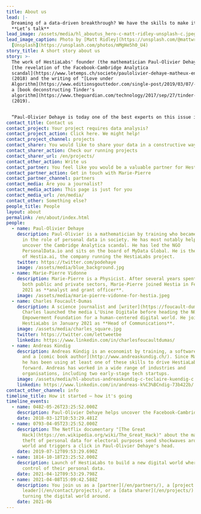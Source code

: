 ```yaml
---
title: About us
lead: |-
  Dreaming of a data-driven breakthrough? We have the skills to make it happen\
  **Let’s talk**
lead_image: /assets/media/hl_aboutus_hero-c-matt-ridley-unsplash-c.jpeg
lead_image_caption: Photo by [Matt Ridley](https://unsplash.com/@mattwridley) on
  [Unsplash](https://unsplash.com/photos/mMgHe5h0_U4)
story_title: A short story about us
story: >-
  The work of HestiaLabs' founder (the mathematician Paul-Olivier Dehaye) led to
  [the revelation of the Facebook-Cambridge Analytica
  scandal](https://www.letemps.ch/societe/paulolivier-dehaye-matheux-ennemi-facebook)
  (2018) and the writing of "[Love under
  Algorithm](https://www.editionsgouttedor.com/single-post/2019/03/07/-l-amour-sous-algorithme-de-judith-duportail)",
  a [book deconstructing Tinder's
  algorithm](https://www.theguardian.com/technology/2017/sep/27/tinder-data-privacy-tech-eu-general-data-protection-regulation)
  (2019).


  “Paul-Olivier Dehaye is today one of the best experts on this issue in the world. His aim is not to climb this kind of summit any further. Rather to contribute to the emergence of solutions and instruments likely to bring about change”, wrote [Paris-Match](https://paris-match.ch/labecedaire-de-paul-olivier-dehaye/). HestiaLabs is one of them.
contact_title: Contact us
contact_project: Your project requires data analysis?
contact_project_action: Click here. We might help!
contact_project_channel: projects
contact_sharer: You would like to share your data in a constructive way (without being cheated)
contact_sharer_action: Check our running projects
contact_sharer_url: /en/projects/
contact_other_action: Write us
contact_partner: You feel like you would be a valuable partner for HestiaLabs?
contact_partner_action: Get in touch with Marie-Pierre
contact_partner_channel: partners
contact_media: Are you a journalist?
contact_media_action: This page is just for you
contact_media_url: /en/media/
contact_other: Something else?
people_title: People
layout: about
permalink: /en/about/index.html
people:
  - name: Paul-Olivier Dehaye
    description: Paul-Olivier is a mathematician by training who became interested
      in the role of personal data in society. He has most notably helped
      uncover the Cambridge Analytica scandal. He has led the NGO
      PersonalData.io and sits on the board of MyData Global. He is the **CEO**
      of Hestia.ai, the company running the HestiaLabs project.
    twitter: https://twitter.com/podehaye
    image: /assets/media/blue_background.jpg
  - name: Marie-Pierre Vidonne
    description: Marie-Pierre is a Physicist. After several years spent in R&D in
      both public and private sectors, Marie-Pierre joined Hestia in February
      2021 as **analyst and grant officer**.
    image: /assets/media/marie-pierre-vidonne-for-hestia.jpeg
  - name: Charles Foucault-Dumas
    description: A science journalist and [writer](https://foucault-dumas.ch/),
      Charles launched the media L'Usine Digitale before heading the NGO
      Empowerment Foundation for a human-centered digital world. He joined
      HestiaLabs in January 2021 as **Head of Communications**.
    image: /assets/media/charles_square.jpg
    twitter: https://twitter.com/lettweetbe
    linkedin: https://www.linkedin.com/in/charlesfoucaultdumas/
  - name: Andreas Kündig
    description: Andreas Kündig is an economist by training, a software developer,
      and a [comic book author](http://www.andreaskundig.ch/). Since March 2021,
      he has been using at least one of these skills to drive HestiaLabs
      forward. Andreas has worked in a wide range of industries and
      organisations, including two early-stage tech startups.
    image: /assets/media/hl-aboutus-andreaskundig-c-teclaire-kuendig-c.jpg
    linkedin: https://www.linkedin.com/in/andreas-k%C3%BCndig-73b422b/
contact_other_channel: info
timeline_title: How it started — how it's going
timeline_events:
  - name: 0482-05-26T23:25:52.000Z
    description: Paul-Olivier Dehaye helps uncover the Facebook-Cambridge Analytica scandal.
    date: 2018-03-12T10:53:29.481Z
  - name: 0793-04-05T23:25:52.000Z
    description: The Netflix documentary "[The Great
      Hack](https://en.wikipedia.org/wiki/The_Great_Hack)" about the massive
      theft of personal data for electoral purposes send shockwaves around the
      world and triggers a click in Paul-Olivier Dehaye's head.
    date: 2019-07-12T09:53:29.690Z
  - name: 1814-10-18T23:25:52.000Z
    description: Launch of HestiaLabs to build a new digital world where users keep
      control of their personal data.
    date: 2021-04-12T09:53:29.798Z
  - name: 2021-04-08T15:09:42.588Z
    description: You join us as a [partner](/en/partners/), a [project
      leader](/en/contact/projects), or a [data sharer](/en/projects/) and start
      turning the digital world around.
    date: 2021-06
---
```

